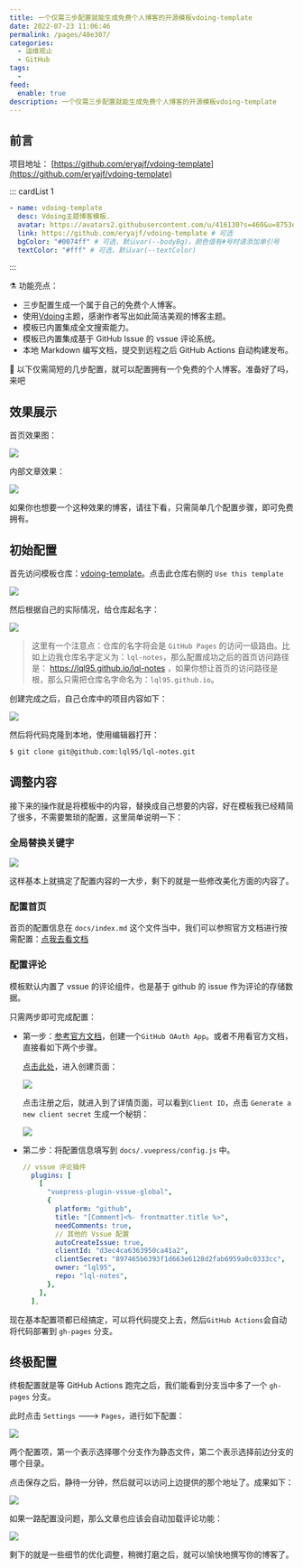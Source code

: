 ```yaml
---
title: 一个仅需三步配置就能生成免费个人博客的开源模板vdoing-template
date: 2022-07-23 11:06:46
permalink: /pages/48e307/
categories:
  - 运维观止
  - GitHub
tags:
  -
feed:
  enable: true
description: 一个仅需三步配置就能生成免费个人博客的开源模板vdoing-template
---
```


## 前言

项目地址： [https://github.com/eryajf/vdoing-template](https://github.com/eryajf/vdoing-template)

::: cardList 1

```yaml
- name: vdoing-template
  desc: Vdoing主题博客模板.
  avatar: https://avatars2.githubusercontent.com/u/416130?s=460&u=8753e86600e300a9811cdc539aa158deec2e2724&v=4 # 可选
  link: https://github.com/eryajf/vdoing-template # 可选
  bgColor: "#0074ff" # 可选，默认var(--bodyBg)。颜色值有#号时请添加单引号
  textColor: "#fff" # 可选，默认var(--textColor)
```

:::

⚗️ 功能亮点：

- 三步配置生成一个属于自己的免费个人博客。
- 使用[Vdoing](https://github.com/xugaoyi/vuepress-theme-vdoing)主题，感谢作者写出如此简洁美观的博客主题。
- 模板已内置集成全文搜索能力。
- 模板已内置集成基于 GitHub Issue 的 vssue 评论系统。
- 本地 Markdown 编写文档，提交到远程之后 GitHub Actions 自动构建发布。

🦩 以下仅需简短的几步配置，就可以配置拥有一个免费的个人博客。准备好了吗，来吧

## 效果展示

首页效果图：

![](http://t.eryajf.net/imgs/2022/07/63da28a5c19aecfa.png)

内部文章效果：

![](http://t.eryajf.net/imgs/2022/07/60259c0f7f6eb78c.png)

如果你也想要一个这种效果的博客，请往下看，只需简单几个配置步骤，即可免费拥有。

## 初始配置

首先访问模板仓库：[vdoing-template](https://github.com/eryajf/vdoing-template)。点击此仓库右侧的 `Use this template`

![](http://t.eryajf.net/imgs/2022/07/de61ff7fe5a07882.png)

然后根据自己的实际情况，给仓库起名字：

![](http://t.eryajf.net/imgs/2022/07/f148c43fdac08f68.png)

> 这里有一个注意点：仓库的名字将会是 `GitHub Pages` 的访问一级路由。比如上边我仓库名字定义为：`lql-notes`，那么配置成功之后的首页访问路径是： https://lql95.github.io/lql-notes ，如果你想让首页的访问路径是根，那么只需把仓库名字命名为：`lql95.github.io`。

创建完成之后，自己仓库中的项目内容如下：

![](http://t.eryajf.net/imgs/2022/07/667b40f6d22c50a8.png)

然后将代码克隆到本地，使用编辑器打开：

```sh
$ git clone git@github.com:lql95/lql-notes.git
```

## 调整内容

接下来的操作就是将模板中的内容，替换成自己想要的内容，好在模板我已经精简了很多，不需要繁琐的配置，这里简单说明一下：

### 全局替换关键字

![](http://t.eryajf.net/imgs/2022/07/d0f2263bd04ee6bd.png)

这样基本上就搞定了配置内容的一大步，剩下的就是一些修改美化方面的内容了。

### 配置首页

首页的配置信息在 `docs/index.md` 这个文件当中，我们可以参照官方文档进行按需配置：[点我去看文档](https://doc.xugaoyi.com/pages/f14bdb/)

### 配置评论

模板默认内置了 vssue 的评论组件，也是基于 github 的 issue 作为评论的存储数据。

只需两步即可完成配置：

- 第一步：[参考官方文档](https://vssue.js.org/zh/guide/github.html)，创建一个`GitHub OAuth App`。或者不用看官方文档，直接看如下两个步骤。

  [点击此处](https://github.com/settings/applications/new)，进入创建页面：

  ![](http://t.eryajf.net/imgs/2022/07/88a4c18d5604ca8c.png)

  点击注册之后，就进入到了详情页面，可以看到`Client ID`，点击 `Generate a new client secret` 生成一个秘钥：

  ![](http://t.eryajf.net/imgs/2022/07/08a22d9eba6cf37d.png)

- 第二步：将配置信息填写到 `docs/.vuepress/config.js` 中。

  ```yaml
  // vssue 评论插件
    plugins: [
      [
        "vuepress-plugin-vssue-global",
        {
          platform: "github",
          title: "[Comment]<%- frontmatter.title %>",
          needComments: true,
          // 其他的 Vssue 配置
          autoCreateIssue: true,
          clientId: "d3ec4ca6363950ca41a2",
          clientSecret: "897465b6393f1d663e6128d2fab6959a0c0333cc",
          owner: "lql95",
          repo: "lql-notes",
        },
      ],
    ],
  ```

现在基本配置项都已经搞定，可以将代码提交上去，然后`GitHub Actions`会自动将代码部署到 `gh-pages` 分支。

## 终极配置

终极配置就是等 GitHub Actions 跑完之后，我们能看到分支当中多了一个 `gh-pages` 分支。

此时点击 `Settings` ---> `Pages`，进行如下配置：

![](http://t.eryajf.net/imgs/2022/07/0a5d5e3069f4168a.png)

两个配置项，第一个表示选择哪个分支作为静态文件，第二个表示选择前边分支的哪个目录。

点击保存之后，静待一分钟，然后就可以访问上边提供的那个地址了。成果如下：

![](http://t.eryajf.net/imgs/2022/07/540d3032480591de.png)

如果一路配置没问题，那么文章也应该会自动加载评论功能：

![](http://t.eryajf.net/imgs/2022/07/ae692fa385fdcf25.png)

剩下的就是一些细节的优化调整，稍微打磨之后，就可以愉快地撰写你的博客了。
